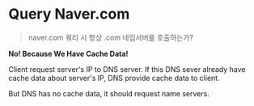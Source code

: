 # Query Naver.com

> naver.com 쿼리 시 항상 .com 네임서버를 호출하는가?

**No! Because We Have Cache Data!**

Client request server's IP to DNS server.
If this DNS sever already have cache data about server's IP, DNS provide cache data to client.

But DNS has no cache data, it should request name servers.
